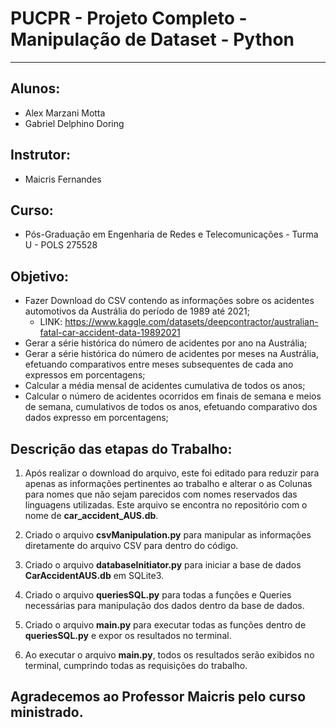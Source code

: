 # PUCPR - Projeto Completo - Manipulação de Dataset - Python
---------------------------------------------------------------------------
## Alunos:
* Alex Marzani Motta
* Gabriel Delphino Doring

## Instrutor:
* Maicris Fernandes

## Curso:
* Pós-Graduação em Engenharia de Redes e Telecomunicações - Turma U - POLS 275528

## Objetivo:
* Fazer Download do CSV contendo as informações sobre os acidentes automotivos da Austrália do período de 1989 até 2021;
    * LINK: https://www.kaggle.com/datasets/deepcontractor/australian-fatal-car-accident-data-19892021
* Gerar a série histórica do número de acidentes por ano na Austrália;
* Gerar a série histórica do número de acidentes por meses na Austrália, efetuando comparativos entre meses subsequentes de cada ano expressos em porcentagens;
* Calcular a média mensal de acidentes cumulativa de todos os anos;
* Calcular o número de acidentes ocorridos em finais de semana e meios de semana, cumulativos de todos os anos, efetuando comparativo dos dados expresso em porcentagens;

## Descrição das etapas do Trabalho:
1. Após realizar o download do arquivo, este foi editado para reduzir para apenas as informações pertinentes ao trabalho e alterar o as Colunas para nomes que não sejam parecidos com nomes reservados das linguagens utilizadas. Este arquivo se encontra no repositório com o nome de **car_accident_AUS.db**.

2. Criado o arquivo **csvManipulation.py** para manipular as informações diretamente do arquivo CSV para dentro do código.

3. Criado o arquivo **databaseInitiator.py** para iniciar a base de dados **CarAccidentAUS.db** em SQLite3.

4. Criado o arquivo **queriesSQL.py** para todas a funções e Queries necessárias para manipulação dos dados dentro da base de dados.

5. Criado o arquivo **main.py** para executar todas as funções dentro de **queriesSQL.py** e expor os resultados no terminal.

6. Ao executar o arquivo **main.py**, todos os resultados serão exibidos no terminal, cumprindo todas as requisições do trabalho.

## Agradecemos ao Professor Maicris pelo curso ministrado.
